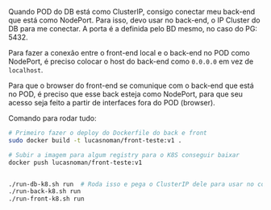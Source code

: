 Quando POD do DB está como ClusterIP, consigo conectar meu back-end que está como NodePort.
Para isso, devo usar no back-end, o IP Cluster do DB para me conectar. A porta é a definida pelo BD mesmo, no caso do PG: 5432.

Para fazer a conexão entre o front-end local e o back-end no POD como NodePort, é preciso colocar o host do back-end como `0.0.0.0` em vez de `localhost`.

Para que o browser do front-end se comunique com o back-end que está no POD, é preciso que esse back esteja como NodePort, para que seu acesso seja feito a partir de interfaces fora do POD (browser).

Comando para rodar tudo:

```bash
# Primeiro fazer o deploy do Dockerfile do back e front
sudo docker build -t lucasnoman/front-teste:v1 .

# Subir a imagem para algum registry para o K8S conseguir baixar
docker push lucasnoman/front-teste:v1


./run-db-k8.sh run  # Roda isso e pega o ClusterIP dele para usar no configMap do back-end
./run-back-k8.sh run
./run-front-k8.sh run
```
